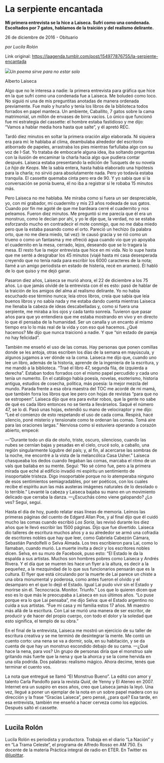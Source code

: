 # La serpiente encantada

**Mi primera entrevista se la hice a Laiseca. Sufrí como una condenada. Escoltados por 7 gatos, hablamos de la traición y del realismo delirante.**

26 de diciembre de 2016 - Obituario

_por Lucila Rolón_

Link original: https://laagenda.tumblr.com/post/154977876755/la-serpiente-encantada

![](https://64.media.tumblr.com/a16958f1eb5216f00698f2dc5a73bc50/tumblr_inline_pk0op2ghs71t6q87u_500.jpg)*Un poema sirve para no estar solo* 

Alberto Laiseca

Algo que no le interesa a nadie: la primera entrevista para gráfica que hice en la que sufrí como una condenada fue a Laiseca. Me boludeó como loco. No siguió ni una de mis preguntitas anotadas de manera ordenada previamente. Fue malo y huraño y tenía los libros de la biblioteca todos forrados en papel manteca. Un ambiente, Caballito, 7 gatos sobre la cama matrimonial, un millón de envases de birra vacíos. Lo único que funcionó fue mi estrategia del cassette: el hombre estaba fastidioso y me dijo: “Vamos a hablar media hora hasta que salte”, y él apretó REC. 


Tardó diez minutos en soltar la primera oración algo elaborada. Ni siquiera era para mí: le hablaba al clima, deambulaba alrededor del escritorio atiborrado de papeles, arrastraba los pies mientras farfullaba algo con su voz de I-Sat. Yo trataba de embocarle alguna idea, iba soltando preguntas con la ilusión de encaminar la charla hacia algo que pudiera contar después. Laiseca estaba presentando la edición de Tusquets de su novela *La hija de Keops*. Me la sabía entera, hasta había elaborado una hipótesis para la charla; no sirvió para absolutamente nada. Pero yo todavía estaba tranquila. El cassette quemaba cinta pero era de 90. Y yo sabía que si la conversación se ponía buena, él no iba a registrar si le robaba 15 minutos más. 


Pero Laiseca no me hablaba. Me miraba como si fuera un ser despreciable, yo, con mi grabador, mi cuadernito y mis 23 años rodeada de sus gatos. Cuando por fin me agoté de que me bardeara cerré el cuadernito y nos peleamos. Fueron diez minutos. Me preguntó si me parecía que él era un monstruo, como le decían por ahí, y yo le dije que, la verdad, no se estaba esforzando mucho en contradecir el mote conmigo, que no me daba miedo pero que la estaba pasando como el orto. Pareció un hechizo (la palabra orto, que no me diera miedo, tal vez): le causó gracia y se rió como un trueno o como un fantasma y me ofreció agua cuando vio que yo apoyaba el cuadernito en la mesa, cerrado, lejos, deseando que se lo tragara la mesa. El resto fue la mejor entrevista que hice en mi vida. No lo supe hasta que me senté a desgrabar los 45 minutos (viajé hasta mi casa desesperada creyendo que no tenía nada para escribir los 6000 caracteres de la nota; llamé a un amigo periodista en estado de histeria, recé en arameo). Él habló de lo que quiso y me dejó ganar. 


Pasaron diez años, Laiseca se murió ahora, el 22 de diciembre a los 75 años. Lo que jamás olvidé de la entrevista con él es esto: pasó de hablar de la traición de los amigos del alma al realismo delirante. Yo no había escuchado ese término nunca; leía otros libros, creía que sabía que leía buenos libros y no sabía nada y me estaba dando cuenta mientras Laiseca me llenaba la cabeza de ideas descabelladas y, como si fuera una serpiente, me miraba a los ojos y cada tanto sonreía. Tuvieron que pasar años para que yo entendiera que me estaba mostrando en vivo y en directo lo que él pensaba de la humanidad. Ser un canalla y un encanto al mismo tiempo era lo lo más real de la vida y con eso qué hacemos. ¿Qué hacemos? Me dijo que nunca traicionó a nadie. Y que “sin estado de pareja no hay felicidad”.


También me enseñó el uso de las comas. Hay personas que ponen comillas donde se les antoja, otras escriben los días de la semana en mayúscula, y algunos jugamos a ver dónde va la coma. Laiseca me dijo que, cuando uno lee un libro, además de la historia, aprende de la ingeniería de la escritura, y me mandó a la biblioteca. “Traé el libro 47, segunda fila, de izquierda a derecha”. Estaban todos forrados con el mismo papel percudido y cada uno tenía un numerito. En el catálogo había poesía, novelas, esoterismo, historia antigua, estudios de cosecha, política, más poesía: la mejor mezcla del mundo. Parada frente a esa obra maestra del TOC me acordé de mi mamá, que también forra los libros que lee pero con hojas de revistas “para que no se estropeen”. Laiseca dijo que era para evitar robos, que la gente no sabe de qué es cada libro entonces no se tienta a llevárselos. Saqué el número 47, se lo di. Pasó unas hojas, extendió su mano de velociraptor y me dijo: “Leé el comienzo de esto respetando el uso de cada coma. Respirá, hacé silencio, poné misterio y tensionate como te ordenan las comas. Tomá aire para las oraciones largas.” Nerviosa como si estuviera operando a corazón abierto, empecé: 


—“Durante todo un día de otoño, triste, oscuro, silencioso, cuando las nubes se cernían bajas y pesadas en el cielo, crucé solo, a caballo, una región singularmente lúgubre del país; y, al fin, al acercarse las sombras de la noche, me encontré a la vista de la melancólica Casa Usher.” Laiseca chasqueaba los dedos cuando llegaban las comas, marcaba el ritmo de un vals que bailaba en su mente. Seguí: “No sé cómo fue, pero a la primera mirada que eché al edificio invadió mi espíritu un sentimiento de insoportable tristeza. Digo insoportable porque no lo atemperaba ninguno de esos sentimientos semiagradables, por ser poéticos, con los cuales recibe el espíritu aun las más austeras imágenes naturales de lo desolado o lo terrible.” Levanté la cabeza y Laiseca bajaba su mano en un movimiento delicado que cerraba la danza. 
—¿Escuchás cómo viene galopando? ¿Lo ves? Seguí, seguí. 


Hasta el día de hoy, puedo relatar esas líneas de memoria. Leímos las primeras páginas del cuento de Edgard Allan Poe, y al final dijo que él cuidó mucho las comas cuando escribió *Los Soria*, las revisó durante los diez años que le llevó escribir las 1500 páginas. Dijo que fue divertido. Laiseca dio talleres de escritura muchos años y a su alrededor se armó una cofradía de escritores nobles que hay que leer, como Gabriela Cabezón Cámara, Sebastián Pandolfelli o Selva Almada. Los tres escribieron para Lai, como lo llamaban, cuando murió. La muerte invita a decir y los escritores nobles dicen. Selva, en su muro de Facebook, puso esto: “El Estado le da la espalda a sus artistas. Muchos son hombres pobres como Laiseca y Andrés Rivera. Y el día que se mueren les hace un flyer a la altura, es decir a la pequeñez, a la mezquindad de lo que sus funcionarios pensarán que es la cultura. El flyer que está circulando por la muerte de Lai parece un chiste a una obra monumental y poderosa, como antes fueron el olvido y el desamparo en el que lo dejó el Estado. Igual Lai pudo vivir sin el Estado y morirse sin él. Tecnocracia. Monitor. Triunfo.” Los que lo quieren dicen que eso es lo que más le preocupaba a Laiseca en sus últimos años. “Lo puse porque era lo que Lai pensaba”, me dijo Selva: que el Estado argentino no cuida a sus artistas. “Fue mi casa y mi familia estos 17 años. Mi maestro más allá de la escritura. Con Lai se murió una manera de ser escritor, de producir y de hacer del propio cuerpo, con todo el dolor y la soledad que esto significa, el templo de su obra.” 


En el final de la entrevista, Laiseca me mostró un ejercicio de su taller de escritura creativa y se me terminó de desintegrar la mente. Me contó un cuento corto: una nena se va a dormir, sola, en su habitación, y se da cuenta de que hay un monstruo escondido debajo de su cama. 
—¿Qué hace la nena, para vos? Un grupo de personas diría que el monstruo sale gritando más fuerte que la nena y que la ahorca y se la come hervida en una olla podrida. Dos palabras: realismo mágico. Ahora decime, tenés que terminar el cuento vos. 


La nota que entregué se llamó “El Monstruo Bueno”. La editó con amor y talento Carla Pandolfo para la revista *Quid*, de Yenny y El Ateneo en 2007. Internet era un suspiro en esos años, creo que Laiseca jamás la leyó. Una vez, llegué a poner un ejemplar de la nota en un sobre papel madera con su dirección y la frase “Gracias Laiseca”, pero pensé, ¿para qué? Esa tarde, en esa entrevista, también me enseñó a hacer cerveza como los egipcios. Después saltó el cassette. 




---

Lucila Rolón
------------

Lucila Rolón es periodista y productora. Trabaja en el diario “La Nación” y en “La Trama Celeste”, el programa de Alfredo Rosso en AM 750. Es docente de la materia Práctica integral de radio en ETER. En Twitter es [@lupittar](https://twitter.com/lupittar). 

